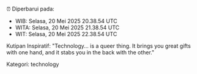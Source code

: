 ⏰ Diperbarui pada:
- WIB: Selasa, 20 Mei 2025 20.38.54 UTC
- WITA: Selasa, 20 Mei 2025 21.38.54 UTC
- WIT: Selasa, 20 Mei 2025 22.38.54 UTC

Kutipan Inspiratif:
"Technology... is a queer thing. It brings you great gifts with one hand, and it stabs you in the back with the other."


Kategori: technology

